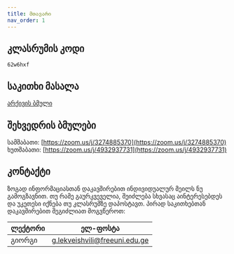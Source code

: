 ```yaml
---
title: მთავარი
nav_order: 1
---
```

## კლასრუმის კოდი
`62w6hxf`

## საკითხი მასალა
[არქივის ბმული](https://drive.google.com/file/d/1yJOkVQ-fywo1ueieelL-yfAdni6u2WWW/view?usp=sharing)

## შეხვედრის ბმულები
სამშაბათი: [https://zoom.us/j/3274885370](https://zoom.us/j/3274885370)
ხუთშაბათი: [https://zoom.us/j/4932937731](https://zoom.us/j/4932937731)

## კონტაქტი
ზოგად ინფორმაციასთან დაკავშირებით ინდივიდუალურ მეილს ნუ გამოგზავნით. თუ რამე გაურკვეველია, შეიძლება სხვასაც აინტერესებდეს და უკეთესი იქნება თუ კლასრუმზე დაპოსტავთ.
პირად საკითხებთან დაკავშირებით შეგიძლიათ მოგვწეროთ:

| ლექტორი | ელ-ფოსტა |
|---|---|
| გიორგი | [g.lekveishvili@freeuni.edu.ge](mailto:g.lekveishvili@freeuni.edu.ge) |
